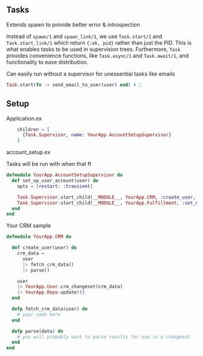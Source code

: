 ## Tasks

Extends spawn to provide better error & introspection

Instead of `spawn/1` and `spawn_link/1`, we use `Task.start/1` and `Task.start_link/1` which return `{:ok, pid}` rather than just the PID. This is what enables tasks to be used in supervision trees. Furthermore, `Task` provides convenience functions, like `Task.async/1` and `Task.await/1`, and functionality to ease distribution.

Can easily run without a supervisor for unessential tasks like emails

```elixir
Task.start(fn -> send_email_to_user(user) end) # 🎉
```

## Setup

Application.ex

```elixir
    children = [
      {Task.Supervisor, name: YourApp.AccountSetupSupervisor}
    ]
```

account_setup.ex

Tasks will be run with when that ft

```elixir
defmodule YourApp.AccountSetupSupervisor do
  def set_up_user_account(user) do
    opts = [restart: :transient]

    Task.Supervisor.start_child(__MODULE__, YourApp.CRM, :create_user, [user], opts)
    Task.Supervisor.start_child(__MODULE__, YourApp.Fulfillment, :set_nearest_location, [user], opts)
  end
end
```

Your  CRM sample

```elixir
defmodule YourApp.CRM do

  def create_user(user) do
    crm_data =
      user
      |> fetch_crm_data()
      |> parse()

    user
    |> YourApp.User.crm_changeset(crm_data)
    |> YourApp.Repo.update!()
  end

  defp fetch_crm_data(user) do
    # your code here
  end

  defp parse(data) do
    # you will probably want to parse results for use in a changeset
  end
end
```

